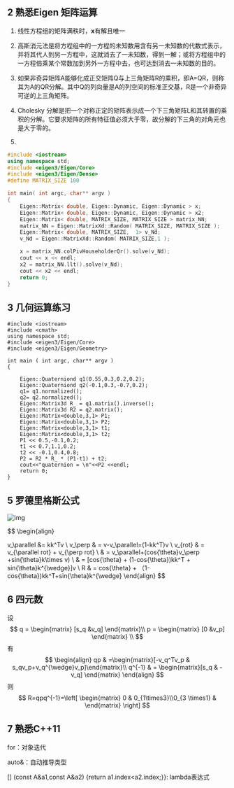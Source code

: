 ## 2 熟悉Eigen 矩阵运算

1. 线性方程组的矩阵满秩时，**x**有解且唯一

2. 高斯消元法是将方程组中的一方程的未知数用含有另一未知数的代数式表示，并将其代人到另一方程中，这就消去了一未知数，得到一解；或将方程组中的一方程倍乘某个常数加到另外一方程中去，也可达到消去一未知数的目的。

3. 如果非奇异矩阵A能够化成正交矩阵Q与上三角矩阵R的乘积，即A=QR，则称其为A的QR分解。其中Q的列向量是A的列空间的标准正交基，R是一个非奇异可逆的上三角矩阵。

4. Cholesky 分解是把一个对称正定的矩阵表示成一个下三角矩阵L和其转置的乘积的分解。它要求矩阵的所有特征值必须大于零，故分解的下三角的对角元也是大于零的。

5.  

   ```C++
   #include <iostream>
   using namespace std;
   #include <eigen3/Eigen/Core>
   #include <eigen3/Eigen/Dense>
   #define MATRIX_SIZE 100
   
   int main( int argc, char** argv )
   {
       Eigen::Matrix< double, Eigen::Dynamic, Eigen::Dynamic > x;
       Eigen::Matrix< double, Eigen::Dynamic, Eigen::Dynamic > x2;
       Eigen::Matrix< double, MATRIX_SIZE, MATRIX_SIZE > matrix_NN;
       matrix_NN = Eigen::MatrixXd::Random( MATRIX_SIZE, MATRIX_SIZE );
       Eigen::Matrix< double, MATRIX_SIZE,  1> v_Nd;
       v_Nd = Eigen::MatrixXd::Random( MATRIX_SIZE,1 );
   
       x = matrix_NN.colPivHouseholderQr().solve(v_Nd);
       cout << x << endl;
       x2 = matrix_NN.llt().solve(v_Nd);
       cout << x2 << endl;
       return 0;
   }
   ```

 

## 3 几何运算练习

```
#include <iostream>
#include <cmath>
using namespace std;
#include <eigen3/Eigen/Core>
#include <eigen3/Eigen/Geometry>

int main ( int argc, char** argv )
{

    Eigen::Quaterniond q1(0.55,0.3,0.2,0.2);
    Eigen::Quaterniond q2(-0.1,0.3,-0.7,0.2);
    q1= q1.normalized();
    q2= q2.normalized();
    Eigen::Matrix3d R_ = q1.matrix().inverse();
    Eigen::Matrix3d R2 = q2.matrix();
    Eigen::Matrix<double,3,1> P1;
    Eigen::Matrix<double,3,1> P2;
    Eigen::Matrix<double,3,1> t1;
    Eigen::Matrix<double,3,1> t2;
    P1 << 0.5,-0.1,0.2;
    t1 << 0.7,1.1,0.2;
    t2 << -0.1,0.4,0.8;
    P2 = R2 * R_ * (P1-t1) + t2;
    cout<<"quaternion = \n"<<P2 <<endl;
    return 0;
}
```



## 5 罗德里格斯公式

![img](https://upload.wikimedia.org/wikipedia/commons/thumb/a/a7/Rodrigues-formula.svg/300px-Rodrigues-formula.svg.png)


$$
\begin{align}

v_\parallel &= kk^Tv  \\
v_\perp & = v-v_\parallel=(1-kk^T)v \\
v_{rot} & = v_{\parallel rot} + v_{\perp rot} \\
	  & = v_\parallel+(cos{\theta}v_\perp +sin{\theta}k\times v) \\
	  & = [cos{\theta} + (1-cos{\theta})kk^T + sin{\theta}k^{\wedge}]v \\
R & = cos{\theta} + （1-cos{\theta})kk^T+sin{\theta}k^{\wedge}
\end{align}
$$

## 6 四元数

设
$$
q = \begin{matrix} [s_q &v_q] \end{matrix}\\
p = \begin{matrix} [0 &v_p] \end{matrix} \\
$$
有
$$
\begin{align}
qp & =\begin{matrix}[-v_q^Tv_p & s_qv_p+v_q^{\wedge}v_p]\end{matrix}\\
q^{-1} & = \begin{matrix}[s_q & -v_q] \end{matrix}
\end{align}
$$
则
$$
R=qpq^{-1}=\left[ \begin{matrix} 0 & 0_{1\times3}\\0_{3 \times1} & \end{matrix} \right]
$$


## 7 熟悉C++11

for：对象迭代

auto&：自动推导类型

[] (const A&a1,const A&a2) {return a1.index<a2.index;}}:  lambda表达式
